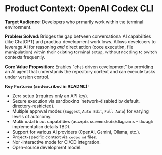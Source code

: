 # Product Context: OpenAI Codex CLI

**Target Audience:** Developers who primarily work within the terminal environment.

**Problem Solved:** Bridges the gap between conversational AI capabilities (like ChatGPT) and practical development workflows. Allows developers to leverage AI for reasoning *and* direct action (code execution, file manipulation) within their existing terminal setup, without needing to switch contexts frequently.

**Core Value Proposition:** Enables "chat-driven development" by providing an AI agent that understands the repository context and can execute tasks under version control.

**Key Features (as described in README):**
*   Zero setup (requires only an API key).
*   Secure execution via sandboxing (network-disabled by default, directory-restricted).
*   Multiple approval modes (`Suggest`, `Auto Edit`, `Full Auto`) for varying levels of autonomy.
*   Multimodal input capabilities (accepts screenshots/diagrams - though implementation details TBD).
*   Support for various AI providers (OpenAI, Gemini, Ollama, etc.).
*   Project-specific context via `codex.md` files.
*   Non-interactive mode for CI/CD integration.
*   Open-source development model.